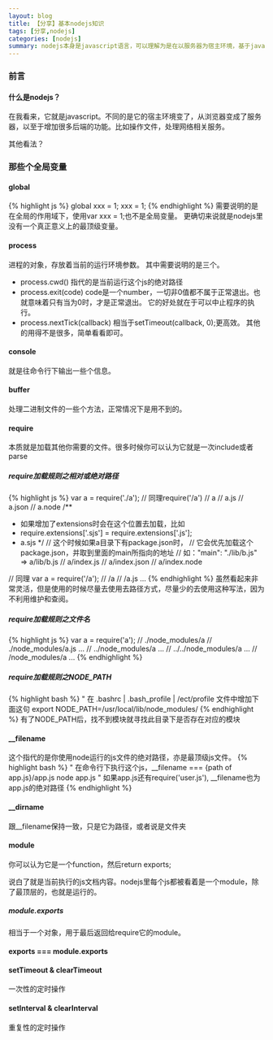 ```yaml
---
layout: blog
title: 【分享】基本nodejs知识
tags: [分享,nodejs]
categories: [nodejs]
summary: nodejs本身是javascript语言，可以理解为是在以服务器为宿主环境，基于javascript进行的一次扩容
---
```

### 前言
#### 什么是nodejs？
在我看来，它就是javascript。不同的是它的宿主环境变了，从浏览器变成了服务器，以至于增加很多后端的功能。比如操作文件，处理网络相关服务。

其他看法？
### 那些个全局变量
#### global
{% highlight js %}
global xxx = 1;
xxx = 1;
{% endhighlight %}
需要说明的是在全局的作用域下，使用var xxx = 1;也不是全局变量。
更确切来说就是nodejs里没有一个真正意义上的最顶级变量。
#### process
进程的对象，存放着当前的运行环境参数。
其中需要说明的是三个。
* process.cwd() 指代的是当前运行这个js的绝对路径
* process.exit(code) code是一个number，一切非0值都不属于正常退出。也就意味着只有当为0时，才是正常退出。
  它的好处就在于可以中止程序的执行。
* process.nextTick(callback) 相当于setTimeout(callback, 0);更高效。
其他的用得不是很多，简单看看即可。
#### console
就是往命令行下输出一些个信息。
#### buffer
处理二进制文件的一些个方法，正常情况下是用不到的。
#### require
本质就是加载其他你需要的文件。很多时候你可以认为它就是一次include或者parse
##### require加载规则之相对或绝对路径
{% highlight js %}
var a = require('./a'); // 同理require('/a')
// a
// a.js
// a.json
// a.node
/**
 * 如果增加了extensions时会在这个位置去加载，比如
 * require.extensions['.sjs'] = require.extensions['.js'];
 * a.sjs
 */
// 这个时候如果a目录下有package.json时，
// 它会优先加载这个package.json，并取到里面的main所指向的地址
// 如："main": "./lib/b.js" => a/lib/b.js
// a/index.js
// a/index.json
// a/index.node

// 同理
var a = require('/a');
// /a
// /a.js
...
{% endhighlight %}
虽然看起来非常灵活，但是使用的时候尽量去使用去路径方式，尽量少的去使用这种写法，因为不利用维护和查阅。
##### require加载规则之文件名
{% highlight js %}
var a = require('a');
// ./node_modules/a
// ./node_modules/a.js
...
// ../node_modules/a
...
// ../../node_modules/a
...
// /node_modules/a
...
{% endhighlight %}
##### require加载规则之NODE_PATH
{% highlight bash %}
" 在 .bashrc | .bash_profile | /ect/profile 文件中增加下面这句
export NODE_PATH=/usr/local/lib/node_modules/
{% endhighlight %}
有了NODE_PATH后，找不到模块就寻找此目录下是否存在对应的模块
#### __filename
这个指代的是你使用node运行的js文件的绝对路径，亦是最顶级js文件。
{% highlight bash %}
" 在命令行下执行这个js，__filename === {path of app.js}/app.js
node app.js
" 如果app.js还有require('user.js'), __filename也为app.js的绝对路径
{% endhighlight %}
#### __dirname
跟__filename保持一致，只是它为路径，或者说是文件夹
#### module
你可以认为它是一个function，然后return exports;

说白了就是当前执行的js文档内容。nodejs里每个js都被看着是一个module，除了最顶层的，也就是运行的。
##### module.exports
相当于一个对象，用于最后返回给require它的module。
#### exports === module.exports
#### setTimeout & clearTimeout
一次性的定时操作
#### setInterval & clearInterval
重复性的定时操作
